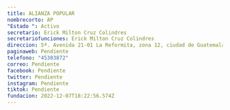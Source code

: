 ```yaml
---
title: ALIANZA POPULAR
nombrecorto: AP
"Estado ": Activo
secretario: Erick Milton Cruz Colindres
secretariofunciones: Erick Milton Cruz Colindres
direccion: 5ª. Avenida 21-01 La Reformita, zona 12, ciudad de Guatemala
paginaweb: Pendiente
telefono: "45303872"
correo: Pendiente
facebook: Pendiente
twitter: Pendiente
instagram: Pendiente
tiktok: Pendiente
fundacion: 2022-12-07T18:22:56.574Z
---
```

